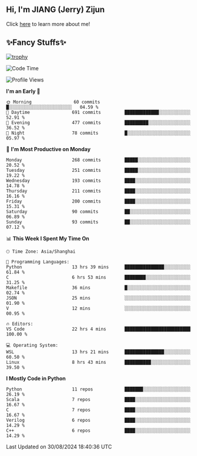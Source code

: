 ## Hi, I'm JIANG (Jerry) Zijun

Click [here](https://jzjerry.github.io/about/) to learn more about me!

## ✨Fancy Stuffs✨
[![trophy](https://github-profile-trophy.vercel.app/?username=jzjerry&theme=onedark)](https://github.com/ryo-ma/github-profile-trophy)
<!--START_SECTION:waka-->
![Code Time](http://img.shields.io/badge/Code%20Time-612%20hrs%209%20mins-blue)

![Profile Views](http://img.shields.io/badge/Profile%20Views-0-blue)

**I'm an Early 🐤** 

```text
🌞 Morning                60 commits          █░░░░░░░░░░░░░░░░░░░░░░░░   04.59 % 
🌆 Daytime                691 commits         █████████████░░░░░░░░░░░░   52.91 % 
🌃 Evening                477 commits         █████████░░░░░░░░░░░░░░░░   36.52 % 
🌙 Night                  78 commits          █░░░░░░░░░░░░░░░░░░░░░░░░   05.97 % 
```
📅 **I'm Most Productive on Monday** 

```text
Monday                   268 commits         █████░░░░░░░░░░░░░░░░░░░░   20.52 % 
Tuesday                  251 commits         █████░░░░░░░░░░░░░░░░░░░░   19.22 % 
Wednesday                193 commits         ████░░░░░░░░░░░░░░░░░░░░░   14.78 % 
Thursday                 211 commits         ████░░░░░░░░░░░░░░░░░░░░░   16.16 % 
Friday                   200 commits         ████░░░░░░░░░░░░░░░░░░░░░   15.31 % 
Saturday                 90 commits          ██░░░░░░░░░░░░░░░░░░░░░░░   06.89 % 
Sunday                   93 commits          ██░░░░░░░░░░░░░░░░░░░░░░░   07.12 % 
```


📊 **This Week I Spent My Time On** 

```text
🕑︎ Time Zone: Asia/Shanghai

💬 Programming Languages: 
Python                   13 hrs 39 mins      ███████████████░░░░░░░░░░   61.84 % 
C                        6 hrs 53 mins       ████████░░░░░░░░░░░░░░░░░   31.25 % 
Makefile                 36 mins             █░░░░░░░░░░░░░░░░░░░░░░░░   02.74 % 
JSON                     25 mins             ░░░░░░░░░░░░░░░░░░░░░░░░░   01.90 % 
V                        12 mins             ░░░░░░░░░░░░░░░░░░░░░░░░░   00.95 % 

🔥 Editors: 
VS Code                  22 hrs 4 mins       █████████████████████████   100.00 % 

💻 Operating System: 
WSL                      13 hrs 21 mins      ███████████████░░░░░░░░░░   60.50 % 
Linux                    8 hrs 43 mins       ██████████░░░░░░░░░░░░░░░   39.50 % 
```

**I Mostly Code in Python** 

```text
Python                   11 repos            ███████░░░░░░░░░░░░░░░░░░   26.19 % 
Scala                    7 repos             ████░░░░░░░░░░░░░░░░░░░░░   16.67 % 
C                        7 repos             ████░░░░░░░░░░░░░░░░░░░░░   16.67 % 
Verilog                  6 repos             ████░░░░░░░░░░░░░░░░░░░░░   14.29 % 
C++                      6 repos             ████░░░░░░░░░░░░░░░░░░░░░   14.29 % 
```




 Last Updated on 30/08/2024 18:40:36 UTC
<!--END_SECTION:waka-->
